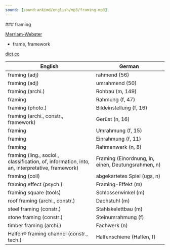```yaml
---
sound: [sound:ankimd/english/mp3/framing.mp3]
---
```


\### framing

[Merriam-Webster](https://www.merriam-webster.com/dictionary/framing)

- frame, framework

[dict.cc](https://www.dict.cc/framing)

| English        | German       |
| -------------- | ------------ |
| framing (adj) | rahmend (56) |
| framing (adj) | umrahmend (50) |
| framing (archi.) | Rohbau (m, 149) |
| framing | Rahmung (f, 47) |
| framing (photo.) | Bildeinstellung (f, 16) |
| framing (archi., constr., framework) | Gerüst (n, 16) |
| framing | Umrahmung (f, 15) |
| framing | Einrahmung (f, 11) |
| framing | Rahmenwerk (n, 8) |
| framing (ling., sociol., classification, of, information, into, an, interpretative, framework) | Framing (Einordnung, in, einen, Deutungsrahmen, n) |
| framing (coll) | abgekartetes Spiel (ugs, n) |
| framing effect (psych.) | Framing-Effekt (m) |
| framing square (tools) | Schlosserwinkel (m) |
| roof framing (archi., constr.) | Dachstuhl (m) |
| steel framing (constr.) | Stahlskelettbau (m) |
| stone framing (constr.) | Steinumrahmung (f) |
| timber framing (archi.) | Fachwerk (n) |
| Halfen® framing channel (constr., tech.) | Halfenschiene (Halfen, f) |
